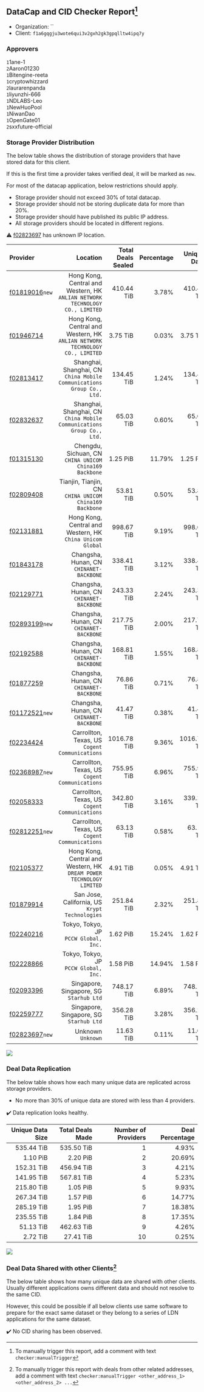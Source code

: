 ## DataCap and CID Checker Report[^1]
 - Organization: ``
 - Client: `f1a6gqgju3wote6qui3v2gxh2gk3gpqlltw4ipq7y`
### Approvers
`1`1ane-1<br/>`2`Aaron01230<br/>`1`Bitengine-reeta<br/>`1`cryptowhizzard<br/>`2`laurarenpanda<br/>`1`liyunzhi-666<br/>`1`NDLABS-Leo<br/>`1`NewHuoPool<br/>`1`NiwanDao<br/>`1`OpenGate01<br/>`2`sxxfuture-official


### Storage Provider Distribution
The below table shows the distribution of storage providers that have stored data for this client.

If this is the first time a provider takes verified deal, it will be marked as `new`.

For most of the datacap application, below restrictions should apply.
 - Storage provider should not exceed 30% of total datacap.
 - Storage provider should not be storing duplicate data for more than 20%.
 - Storage provider should have published its public IP address.
 - All storage providers should be located in different regions.

⚠️ [f02823697](https://filfox.info/en/address/f02823697) has unknown IP location.

| Provider                                                    |                                                                        Location | Total Deals Sealed | Percentage | Unique Data | Duplicate Deals |
| :---------------------------------------------------------- | ------------------------------------------------------------------------------: | -----------------: | ---------: | ----------: | --------------: |
| [f01819016](https://filfox.info/en/address/f01819016)`new`  | Hong Kong, Central and Western, HK<br/>`ANLIAN NETWORK TECHNOLOGY CO., LIMITED` |         410.44 TiB |      3.78% |  410.44 TiB |           0.00% |
| [f01946714](https://filfox.info/en/address/f01946714)       | Hong Kong, Central and Western, HK<br/>`ANLIAN NETWORK TECHNOLOGY CO., LIMITED` |           3.75 TiB |      0.03% |    3.75 TiB |           0.00% |
| [f02813417](https://filfox.info/en/address/f02813417)       |        Shanghai, Shanghai, CN<br/>`China Mobile Communications Group Co., Ltd.` |         134.45 TiB |      1.24% |  134.45 TiB |           0.00% |
| [f02832637](https://filfox.info/en/address/f02832637)       |        Shanghai, Shanghai, CN<br/>`China Mobile Communications Group Co., Ltd.` |          65.03 TiB |      0.60% |   65.03 TiB |           0.00% |
| [f01315130](https://filfox.info/en/address/f01315130)       |                       Chengdu, Sichuan, CN<br/>`CHINA UNICOM China169 Backbone` |           1.25 PiB |     11.79% |    1.25 PiB |           0.00% |
| [f02809408](https://filfox.info/en/address/f02809408)       |                       Tianjin, Tianjin, CN<br/>`CHINA UNICOM China169 Backbone` |          53.81 TiB |      0.50% |   53.81 TiB |           0.00% |
| [f02131881](https://filfox.info/en/address/f02131881)       |                    Hong Kong, Central and Western, HK<br/>`China Unicom Global` |         998.67 TiB |      9.19% |  998.67 TiB |           0.00% |
| [f01843178](https://filfox.info/en/address/f01843178)       |                                     Changsha, Hunan, CN<br/>`CHINANET-BACKBONE` |         338.41 TiB |      3.12% |  338.41 TiB |           0.00% |
| [f02129771](https://filfox.info/en/address/f02129771)       |                                     Changsha, Hunan, CN<br/>`CHINANET-BACKBONE` |         243.33 TiB |      2.24% |  243.33 TiB |           0.00% |
| [f02893199](https://filfox.info/en/address/f02893199)`new`  |                                     Changsha, Hunan, CN<br/>`CHINANET-BACKBONE` |         217.75 TiB |      2.00% |  217.75 TiB |           0.00% |
| [f02192588](https://filfox.info/en/address/f02192588)       |                                     Changsha, Hunan, CN<br/>`CHINANET-BACKBONE` |         168.81 TiB |      1.55% |  168.81 TiB |           0.00% |
| [f01877259](https://filfox.info/en/address/f01877259)       |                                     Changsha, Hunan, CN<br/>`CHINANET-BACKBONE` |          76.86 TiB |      0.71% |   76.86 TiB |           0.00% |
| [f01172521](https://filfox.info/en/address/f01172521)`new`  |                                     Changsha, Hunan, CN<br/>`CHINANET-BACKBONE` |          41.47 TiB |      0.38% |   41.47 TiB |           0.00% |
| [f02234424](https://filfox.info/en/address/f02234424)       |                               Carrollton, Texas, US<br/>`Cogent Communications` |        1016.78 TiB |      9.36% | 1016.78 TiB |           0.00% |
| [f02368987](https://filfox.info/en/address/f02368987)`new`  |                               Carrollton, Texas, US<br/>`Cogent Communications` |         755.95 TiB |      6.96% |  755.95 TiB |           0.00% |
| [f02058333](https://filfox.info/en/address/f02058333)       |                               Carrollton, Texas, US<br/>`Cogent Communications` |         342.80 TiB |      3.16% |  339.27 TiB |           1.03% |
| [f02812251](https://filfox.info/en/address/f02812251)`new`  |                               Carrollton, Texas, US<br/>`Cogent Communications` |          63.13 TiB |      0.58% |   63.13 TiB |           0.00% |
| [f02105377](https://filfox.info/en/address/f02105377)       |         Hong Kong, Central and Western, HK<br/>`DREAM POWER TECHNOLOGY LIMITED` |           4.91 TiB |      0.05% |    4.91 TiB |           0.00% |
| [f01879914](https://filfox.info/en/address/f01879914)       |                               San Jose, California, US<br/>`Krypt Technologies` |         251.84 TiB |      2.32% |  251.84 TiB |           0.00% |
| [f02240216](https://filfox.info/en/address/f02240216)       |                                        Tokyo, Tokyo, JP<br/>`PCCW Global, Inc.` |           1.62 PiB |     15.24% |    1.62 PiB |           0.00% |
| [f02228866](https://filfox.info/en/address/f02228866)       |                                        Tokyo, Tokyo, JP<br/>`PCCW Global, Inc.` |           1.58 PiB |     14.94% |    1.58 PiB |           0.00% |
| [f02093396](https://filfox.info/en/address/f02093396)       |                                      Singapore, Singapore, SG<br/>`Starhub Ltd` |         748.17 TiB |      6.89% |  748.14 TiB |           0.00% |
| [f02259777](https://filfox.info/en/address/f02259777)       |                                      Singapore, Singapore, SG<br/>`Starhub Ltd` |         356.28 TiB |      3.28% |  356.28 TiB |           0.00% |
| [f02823697](https://filfox.info/en/address/f02823697)`new`  |                                                           Unknown<br/>`Unknown` |          11.63 TiB |      0.11% |   11.63 TiB |           0.00% |

<img src="https://raw.githubusercontent.com/data-preservation-programs/filplus-checker-assets/main/filecoin-project/filecoin-plus-large-datasets/issues/2029/1705490828463.png"/>

### Deal Data Replication
The below table shows how each many unique data are replicated across storage providers.

- No more than 30% of unique data are stored with less than 4 providers.

✔️ Data replication looks healthy.

| Unique Data Size | Total Deals Made | Number of Providers | Deal Percentage |
| ---------------: | ---------------: | ------------------: | --------------: |
|       535.44 TiB |       535.50 TiB |                   1 |           4.93% |
|         1.10 PiB |         2.20 PiB |                   2 |          20.69% |
|       152.31 TiB |       456.94 TiB |                   3 |           4.21% |
|       141.95 TiB |       567.81 TiB |                   4 |           5.23% |
|       215.80 TiB |         1.05 PiB |                   5 |           9.93% |
|       267.34 TiB |         1.57 PiB |                   6 |          14.77% |
|       285.19 TiB |         1.95 PiB |                   7 |          18.38% |
|       235.55 TiB |         1.84 PiB |                   8 |          17.35% |
|        51.13 TiB |       462.63 TiB |                   9 |           4.26% |
|         2.72 TiB |        27.41 TiB |                  10 |           0.25% |

<img src="https://raw.githubusercontent.com/data-preservation-programs/filplus-checker-assets/main/filecoin-project/filecoin-plus-large-datasets/issues/2029/1705490829432.png"/>

### Deal Data Shared with other Clients[^3]
The below table shows how many unique data are shared with other clients.
Usually different applications owns different data and should not resolve to the same CID.

However, this could be possible if all below clients use same software to prepare for the exact same dataset or they belong to a series of LDN applications for the same dataset.

✔️ No CID sharing has been observed.

[^1]: To manually trigger this report, add a comment with text `checker:manualTrigger`

[^2]: Deals from those addresses are combined into this report as they are specified with `checker:manualTrigger`

[^3]: To manually trigger this report with deals from other related addresses, add a comment with text `checker:manualTrigger <other_address_1> <other_address_2> ...`
